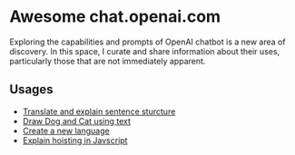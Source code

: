 # Awesome chat.openai.com

Exploring the capabilities and prompts of OpenAI chatbot is a new area of discovery. In this space, I curate and share information about their uses, particularly those that are not immediately apparent.

## Usages
- [Translate and explain sentence sturcture](https://twitter.com/onehandmove/status/1598194372058959875?s=20&t=UPbrBjsrpW-GCUuVb_xtJA)
- [Draw Dog and Cat using text](https://twitter.com/b_i_t_c_o_in/status/1601300083588624384?s=20&t=UPbrBjsrpW-GCUuVb_xtJA)
- [Create a new language](Usages/new-language.md)
- [Explain hoisting in Javscript](Usages/hoisting.md)